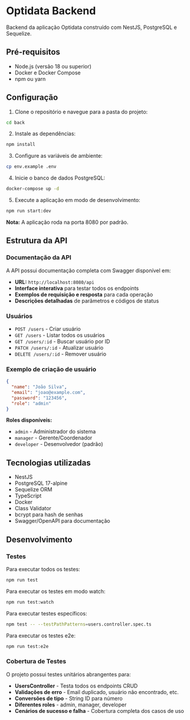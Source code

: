 # Optidata Backend

Backend da aplicação Optidata construído com NestJS, PostgreSQL e Sequelize.

## Pré-requisitos

- Node.js (versão 18 ou superior)
- Docker e Docker Compose
- npm ou yarn

## Configuração

1. Clone o repositório e navegue para a pasta do projeto:

```bash
cd back
```

2. Instale as dependências:

```bash
npm install
```

3. Configure as variáveis de ambiente:

```bash
cp env.example .env
```

4. Inicie o banco de dados PostgreSQL:

```bash
docker-compose up -d
```

5. Execute a aplicação em modo de desenvolvimento:

```bash
npm run start:dev
```

**Nota:** A aplicação roda na porta 8080 por padrão.

## Estrutura da API

### Documentação da API

A API possui documentação completa com Swagger disponível em:

- **URL:** `http://localhost:8080/api`
- **Interface interativa** para testar todos os endpoints
- **Exemplos de requisição e resposta** para cada operação
- **Descrições detalhadas** de parâmetros e códigos de status

### Usuários

- `POST /users` - Criar usuário
- `GET /users` - Listar todos os usuários
- `GET /users/:id` - Buscar usuário por ID
- `PATCH /users/:id` - Atualizar usuário
- `DELETE /users/:id` - Remover usuário

### Exemplo de criação de usuário

```json
{
  "name": "João Silva",
  "email": "joao@example.com",
  "password": "123456",
  "role": "admin"
}
```

**Roles disponíveis:**

- `admin` - Administrador do sistema
- `manager` - Gerente/Coordenador
- `developer` - Desenvolvedor (padrão)

## Tecnologias utilizadas

- NestJS
- PostgreSQL 17-alpine
- Sequelize ORM
- TypeScript
- Docker
- Class Validator
- bcrypt para hash de senhas
- Swagger/OpenAPI para documentação

## Desenvolvimento

### Testes

Para executar todos os testes:

```bash
npm run test
```

Para executar os testes em modo watch:

```bash
npm run test:watch
```

Para executar testes específicos:

```bash
npm test -- --testPathPatterns=users.controller.spec.ts
```

Para executar os testes e2e:

```bash
npm run test:e2e
```

### Cobertura de Testes

O projeto possui testes unitários abrangentes para:

- **UsersController** - Testa todos os endpoints CRUD
- **Validações de erro** - Email duplicado, usuário não encontrado, etc.
- **Conversões de tipo** - String ID para número
- **Diferentes roles** - admin, manager, developer
- **Cenários de sucesso e falha** - Cobertura completa dos casos de uso
